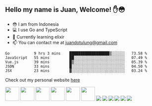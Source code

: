 ## Hello my name is Juan, Welcome! ✋😳

- 😳 I am from Indonesia
- 💻 I use Go and TypeScript
- 📖 Currently learning elixir
- 📫 You can contact me at juandotulung@gmail.com

<!--START_SECTION:waka-->
```text
Go           9 hrs 3 mins    ██████████████████▒░░░░░░   73.58 % 
JavaScript   55 mins         ██░░░░░░░░░░░░░░░░░░░░░░░   07.49 % 
Vue.js       39 mins         █▒░░░░░░░░░░░░░░░░░░░░░░░   05.39 % 
JSON         33 mins         █░░░░░░░░░░░░░░░░░░░░░░░░   04.50 % 
JSX          23 mins         ▓░░░░░░░░░░░░░░░░░░░░░░░░   03.24 % 
```
<!--END_SECTION:waka-->

Check out my personal website [here](https://juanc.me)

[<img height="45" src="https://img.icons8.com/color/50/000000/golang.png"/>](https://icons8.com/icon/44442/golang)
[<img height="45" src="https://img.icons8.com/color/48/26e07f/nodejs.png"/>](https://icons8.com/icon/54087/nodejs)
[<img height="45" src="https://img.icons8.com/color/48/000000/javascript.png"/>](https://icons8.com/icon/108784/javascript)
[<img height="45" src="https://img.icons8.com/color/48/000000/typescript.png"/>](https://icons8.com/icon/uJM6fQYqDaZK/typescript)
[<img height="45" src="https://img.icons8.com/windows/32/26e07f/vuejs.png"/>](https://icons8.com/icon/3UzMbioJA7La/vuejs)
[<img height="45" src="https://img.icons8.com/plasticine/100/26e07f/react.png"/>](https://icons8.com/icon/NfbyHexzVEDk/react)
[<img src="https://img.icons8.com/officel/48/000000/php-logo.png"/>](https://icons8.com/icon/fAMVO_fuoOuC/php-logo)
[<img src="https://img.icons8.com/color/48/26e07f/postgreesql.png"/>](https://icons8.com/icon/38561/postgresql)
[<img src="https://img.icons8.com/color/48/000000/mysql-logo.png"/>](https://icons8.com/icon/UFXRpPFebwa2/mysql-logo)
[<img src="https://img.icons8.com/color/48/000000/mongodb.png"/>](https://icons8.com/icon/74402/mongodb)
[<img src="https://img.icons8.com/color/48/000000/redis.png"/>](https://icons8.com/icon/pHS3eRpynIRQ/redis)
[<img src="https://img.icons8.com/color/48/000000/docker.png"/>](https://icons8.com/icon/22813/docker)
